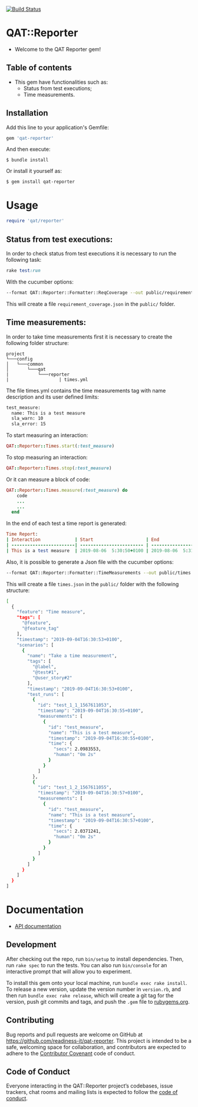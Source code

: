 [![Build Status](https://travis-ci.org/readiness-it/qat-reporter.svg?branch=master)](https://travis-ci.org/readiness-it/qat-reporter)

# QAT::Reporter

- Welcome to the QAT Reporter gem!

## Table of contents 
- This gem have functionalities such as:
    - Status from test executions;
    - Time measurements.

## Installation

Add this line to your application's Gemfile:

```ruby
gem 'qat-reporter'
```

And then execute:

    $ bundle install

Or install it yourself as:

    $ gem install qat-reporter
    
# Usage
```ruby
require 'qat/reporter'
```

## Status from test executions:
In order to check status from test executions it is necessary to run the following task:
```ruby
rake test:run 
```
With the cucumber options:
```bash
--format QAT::Reporter::Formatter::ReqCoverage --out public/requirement_coverage.json
```
This will create a file ```requirement_coverage.json``` in the ```public/``` folder.

## Time measurements:
In order to take time measurements first it is necessary to create the following folder structure:
```
project   
└───config
│   └───common
│       └───qat
|           └───reporter
|                   | times.yml
```

The file times.yml contains the time measurements tag with name description and its user defined limits:
```bash
test_measure:
  name: This is a test measure
  sla_warn: 10
  sla_error: 15
```
To start measuring an interaction:
```ruby
QAT::Reporter::Times.start(:test_measure)
```

To stop measuring an interaction:
```ruby
QAT::Reporter::Times.stop(:test_measure)
```

Or it can measure a block of code:
```ruby
QAT::Reporter::Times.measure(:test_measure) do
    code
    ...
    ...
  end
```

In the end of each test a time report is generated:

```ruby
Time Report:
| Interaction             | Start                    | End                      | Duration |
| ------------------------| ------------------------ | ------------------------ | -------- |
| This is a test measure  | 2019-08-06  5:30:50+0100 | 2019-08-06  5:31:59+0100 | 01m 08s  |
```

Also, it is possible to generate a Json file with the cucumber options:
```bash
--format QAT::Reporter::Formatter::TimeMeasurements --out public/times.json
```
This will create a file ```times.json``` in the ```public/``` folder with the following structure:
```bash
[
  {
    "feature": "Time measure",
    "tags": [
      "@feature",
      "@feature_tag"
    ],
    "timestamp": "2019-09-04T16:30:53+0100",
    "scenarios": [
      {
        "name": "Take a time measurement",
        "tags": [
          "@label",
          "@test#1",
          "@user_story#2"
        ],
        "timestamp": "2019-09-04T16:30:53+0100",
        "test_runs": [
          {
            "id": "test_1_1_1567611053",
            "timestamp": "2019-09-04T16:30:55+0100",
            "measurements": [
              {
                "id": "test_measure",
                "name": "This is a test measure",
                "timestamp": "2019-09-04T16:30:55+0100",
                "time": {
                  "secs": 2.0983553,
                  "human": "0m 2s"
                }
              }
            ]
          },
          {
            "id": "test_1_2_1567611055",
            "timestamp": "2019-09-04T16:30:57+0100",
            "measurements": [
              {
                "id": "test_measure",
                "name": "This is a test measure",
                "timestamp": "2019-09-04T16:30:57+0100",
                "time": {
                  "secs": 2.0371241,
                  "human": "0m 2s"
                }
              }
            ]
          }
        ]
      }
    ]
  }
]
```

# Documentation

- [API documentation](https://readiness-it.github.io/qat-reporter/)

## Development

After checking out the repo, run `bin/setup` to install dependencies. Then, run `rake spec` to run the tests. You can also run `bin/console` for an interactive prompt that will allow you to experiment.

To install this gem onto your local machine, run `bundle exec rake install`. To release a new version, update the version number in `version.rb`, and then run `bundle exec rake release`, which will create a git tag for the version, push git commits and tags, and push the `.gem` file to [rubygems.org](https://rubygems.org).

## Contributing

Bug reports and pull requests are welcome on GitHub at https://github.com/readiness-it/qat-reporter. This project is intended to be a safe, welcoming space for collaboration, and contributors are expected to adhere to the [Contributor Covenant](http://contributor-covenant.org) code of conduct.

## Code of Conduct

Everyone interacting in the QAT::Reporter project’s codebases, issue trackers, chat rooms and mailing lists is expected to follow the [code of conduct](https://github.com/readiness-it/qat-reporter/blob/master/CODE_OF_CONDUCT.md).